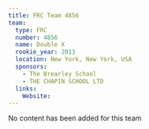 ```yaml
---
title: FRC Team 4856
team:
  type: FRC
  number: 4856
  name: Double X
  rookie_year: 2013
  location: New York, New York, USA
  sponsors:
    - The Brearley School
    - THE CHAPIN SCHOOL LTD
  links:
    Website: 
---
```

No content has been added for this team